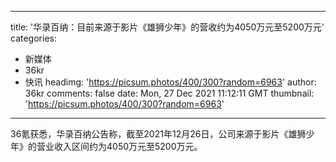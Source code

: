 
---
title: '华录百纳：目前来源于影片《雄狮少年》的营收约为4050万元至5200万元'
categories: 
 - 新媒体
 - 36kr
 - 快讯
headimg: 'https://picsum.photos/400/300?random=6963'
author: 36kr
comments: false
date: Mon, 27 Dec 2021 11:12:11 GMT
thumbnail: 'https://picsum.photos/400/300?random=6963'
---

<div>   
36氪获悉，华录百纳公告称，截至2021年12月26日，公司来源于影片《雄狮少年》的营业收入区间约为4050万元至5200万元。  
</div>
            